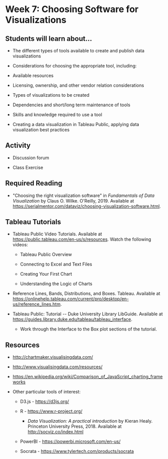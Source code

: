# Week 7: Choosing Software for Visualizations

## Students will learn about...

-   The different types of tools available to create and publish data visualizations

-   Considerations for choosing the appropriate tool, including:

-   Available resources

-   Licensing, ownership, and other vendor relation considerations

-   Types of visualizations to be created

-   Dependencies and short/long term maintenance of tools

-   Skills and knowledge required to use a tool

-   Creating a data visualization in Tableau Public, applying data visualization best practices

## Activity

-   Discussion forum

-   Class Exercise

## Required Reading

-   "Choosing the right visualization software" in *Fundamentals of Data Visualization* by Claus O. Wilke. O'Reilly, 2019. Available at
https://serialmentor.com/dataviz/choosing-visualization-software.html.

## Tableau Tutorials

-   Tableau Public Video Tutorials. Available at https://public.tableau.com/en-us/s/resources. Watch the following videos:

    -  Tableau Public Overview

    -  Connecting to Excel and Text Files

    -  Creating Your First Chart

    -  Understanding the Logic of Charts

-   Reference Lines, Bands, Distributions, and Boxes. Tableau. Available
at https://onlinehelp.tableau.com/current/pro/desktop/en-us/reference_lines.htm.

-   Tableau Public: Tutorial -- Duke University Library LibGuide. Available at
https://guides.library.duke.edu/tableau/tableau_interface.
	-   Work through the Interface to the Box plot sections of the tutorial.

## Resources

-   http://chartmaker.visualisingdata.com/

-   http://www.visualisingdata.com/resources/

-   https://en.wikipedia.org/wiki/Comparison_of_JavaScript_charting_frameworks

-   Other particular tools of interest:

	-   D3.js - https://d3js.org/

	-   R -
	https://www.r-project.org/

		-   *Data Visualization: A practical introduction* by Kieran Healy. Princeton University Press, 2018. Available at http://socviz.co/index.html

	-   PowerBI -
	https://powerbi.microsoft.com/en-us/

	-   Socrata -
	https://www.tylertech.com/products/socrata
